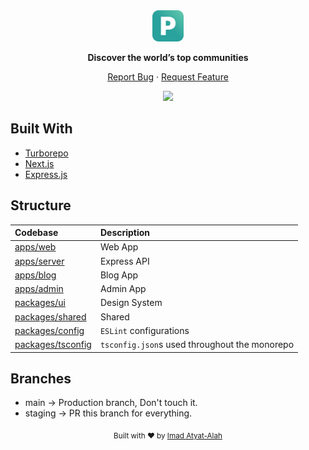 <div align="center">
  <a href="https://github.com/imadatyatalah/pocto/">
    <img src="./.design-assets/logo.svg" alt="Pocto logo" width="50" />
  </a>
</div>

<p align="center">
    <strong>Discover the world’s top communities</strong>
</p>

<div align="center">

[Report Bug][issues-link]
·
[Request Feature][issues-link]

</div>

<div align="center">

![][typescript-image]

</div>

## Built With

- [Turborepo](https://turborepo.org/)
- [Next.js](https://nextjs.org/)
- [Express.js](https://expressjs.com/)

## Structure

| Codebase                               | Description                                   |
| :------------------------------------- | :-------------------------------------------- |
| [apps/web](apps/web)                   | Web App                                       |
| [apps/server](apps/server)             | Express API                                   |
| [apps/blog](apps/blog)                 | Blog App                                      |
| [apps/admin](apps/admin)               | Admin App                                     |
| [packages/ui](packages/ui)             | Design System                                 |
| [packages/shared](packages/shared)     | Shared                                        |
| [packages/config](packages/config)     | `ESLint` configurations                       |
| [packages/tsconfig](packages/tsconfig) | `tsconfig.json`s used throughout the monorepo |

## Branches

- main -> Production branch, Don't touch it.
- staging -> PR this branch for everything.

<div align="center">
  <sub>Built with ❤️ by <a href="https://imadatyatalah.vercel.app">Imad Atyat-Alah</a></sub>
</div>

[typescript-image]: https://img.shields.io/badge/Typescript-294E80.svg?style=for-the-badge&logo=typescript
[issues-link]: https://github.com/imadatyatalah/pocto/issues
